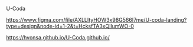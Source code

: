 U-Coda

https://www.figma.com/file/AXLLItyHOW3x98G566I7me/U-coda-landing?type=design&node-id=1-2&t=HcksfTA3xQIlumWO-0

https://hvonsa.github.io/U-Coda.github.io/
